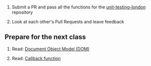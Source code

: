1. Submit a PR and pass all the functions for the [unit-testing-london](https://github.com/CodeYourFuture/unit-testing-london) repository

2. Look at each other's Pull Requests and leave feedback

## Prepare for the next class

1. Read: [Document Object Model (DOM)](https://developer.mozilla.org/en-US/docs/Web/API/Document_Object_Model)

2. Read: [Callback function](https://developer.mozilla.org/en-US/docs/Glossary/Callback_function)
